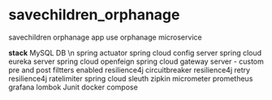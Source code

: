 # savechildren_orphanage

savechildren orphanage app use orphanage microservice

**stack**
MySQL DB \n
spring actuator 
spring cloud config server
spring cloud eureka server
spring cloud openfeign
spring cloud gateway server - custom pre and post filtters enabled
resilience4j circuitbreaker
resilience4j retry
resilience4j ratelimiter
spring cloud sleuth 
zipkin
micrometer
prometheus
grafana
lombok
Junit
docker compose

